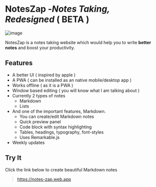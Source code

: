 # NotesZap -_Notes Taking, Redesigned_ ( BETA )
![image](https://user-images.githubusercontent.com/82762527/161482707-fb3ac56d-c513-4270-943d-0a86a3e97f8a.png)

NotesZap is a notes taking website which would help you to write **better notes** and  boost your productivity.
## Features
* A better UI ( inspired by apple )
* A PWA ( can be installed as an native mobile/desktop app )
* Works offline ( as it is a PWA )
* Window based editing ( you will know what I am talking about )
* Currently 2 types of notes
  * Markdown
  * Lists
* And one of the important features, Markdown.
  * You can create/edit Markdown notes
  * Quick preview panel
  * Code block with syntax highlighting
  * Tables, headings, typography, font-styles
  * Uses Remarkable.js
* Weekly updates
## Try It
Click the link below to create beautiful Markdown notes
> https://notes-zap.web.app
